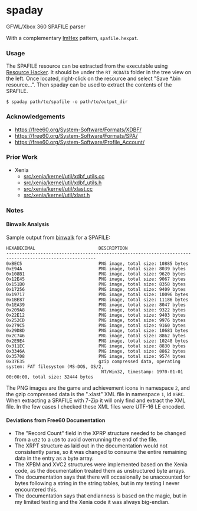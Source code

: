 # spaday

GFWL/Xbox 360 SPAFILE parser

With a complementary [ImHex](https://imhex.werwolv.net/) pattern, `spafile.hexpat`.

### Usage

The SPAFILE resource can be extracted from the executable using [Resource Hacker](https://www.angusj.com/resourcehacker/). It should be under the `RT_RCDATA` folder in the tree view on the left. Once located, right-click on the resource and select "Save *.bin resource...". Then spaday can be used to extract the contents of the SPAFILE.

```console
$ spaday path/to/spafile -o path/to/output_dir
```

### Acknowledgements

* https://free60.org/System-Software/Formats/XDBF/
* https://free60.org/System-Software/Formats/SPA/
* https://free60.org/System-Software/Profile_Account/

### Prior Work

* Xenia
    - [src/xenia/kernel/util/xdbf_utils.cc](https://github.com/xenia-canary/xenia-canary/blob/canary_experimental/src/xenia/kernel/util/xdbf_utils.cc)
    - [src/xenia/kernel/util/xdbf_utils.h](https://github.com/xenia-canary/xenia-canary/blob/canary_experimental/src/xenia/kernel/util/xdbf_utils.h)
    - [src/xenia/kernel/util/xlast.cc](https://github.com/xenia-canary/xenia-canary/blob/canary_experimental/src/xenia/kernel/util/xlast.cc)
    - [src/xenia/kernel/util/xlast.h](https://github.com/xenia-canary/xenia-canary/blob/canary_experimental/src/xenia/kernel/util/xlast.h)

### Notes

#### Binwalk Analysis

Sample output from [binwalk](https://github.com/ReFirmLabs/binwalk) for a SPAFILE:

```console
HEXADECIMAL                        DESCRIPTION
--------------------------------------------------------------------------------------------------------
0xBEC5                             PNG image, total size: 10885 bytes
0xE94A                             PNG image, total size: 8039 bytes
0x108B1                            PNG image, total size: 9620 bytes
0x12E45                            PNG image, total size: 9067 bytes
0x151B0                            PNG image, total size: 8358 bytes
0x17256                            PNG image, total size: 9409 bytes
0x19717                            PNG image, total size: 10096 bytes
0x1BE87                            PNG image, total size: 11186 bytes
0x1EA39                            PNG image, total size: 8047 bytes
0x209A8                            PNG image, total size: 9322 bytes
0x22E12                            PNG image, total size: 9403 bytes
0x252CD                            PNG image, total size: 9976 bytes
0x279C5                            PNG image, total size: 9160 bytes
0x29D8D                            PNG image, total size: 10681 bytes
0x2C746                            PNG image, total size: 8862 bytes
0x2E9E4                            PNG image, total size: 10248 bytes
0x311EC                            PNG image, total size: 8830 bytes
0x3346A                            PNG image, total size: 8862 bytes
0x35708                            PNG image, total size: 9574 bytes
0x37E35                            gzip compressed data, operating system: FAT filesystem (MS-DOS, OS/2,
                                    NT/Win32, timestamp: 1970-01-01 00:00:00, total size: 32444 bytes
```

The PNG images are the game and achievement icons in namespace `2`, and the gzip compressed data is the ".xlast" XML file in namespace `1`, id `XSRC`. When extracting a SPAFILE with 7-Zip it will only find and extract the XML file. In the few cases I checked these XML files were UTF-16 LE encoded.

#### Deviations from Free60 Documentation

* The "Record Count" field in the XPRP structure needed to be changed from a `u32` to a `u16` to avoid overrunning the end of the file.
* The XRPT structure as laid out in the documentation would not consistently parse, so it was changed to consume the entire remaining data in the entry as a byte array.
* The XPBM and XVC2 structures were implemented based on the Xenia code, as the documentation treated them as unstructured byte arrays.
* The documentation says that there will occasionally be unaccounted for bytes following a string in the string tables, but in my testing I never encountered this.
* The documentation says that endianness is based on the magic, but in my limited testing and the Xenia code it was always big-endian.
